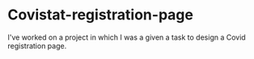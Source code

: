 # Covistat-registration-page
I've worked on a project in which I was a given a task to design a Covid registration page.
